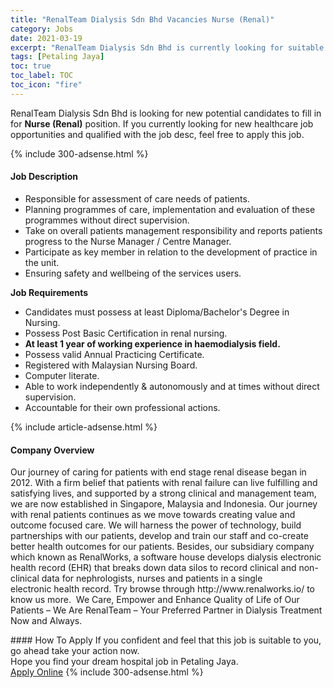 ```yaml
---
title: "RenalTeam Dialysis Sdn Bhd Vacancies Nurse (Renal)" 
category: Jobs 
date: 2021-03-19 
excerpt: "RenalTeam Dialysis Sdn Bhd is currently looking for suitable person to fill in the Nurse (Renal) which positioned at Petaling Jaya" 
tags: [Petaling Jaya] 
toc: true 
toc_label: TOC 
toc_icon: "fire" 
--- 
```


<p>RenalTeam Dialysis Sdn Bhd is looking for new potential candidates to fill in for <b>Nurse (Renal)</b> position. If you currently looking for new healthcare job opportunities and qualified with the job desc, feel free to apply this job.
</p>{% include 300-adsense.html %} 
<div><div><h4>Job Description</h4></div><div><div><span><div><ul><li>Responsible for assessment of care needs of patients.</li><li>Planning programmes of care, implementation and evaluation of these programmes without direct supervision.</li><li>Take on overall patients management responsibility and reports patients progress to the Nurse Manager / Centre Manager.</li><li>Participate as key member in relation to the development of practice in the unit.</li><li>Ensuring safety and wellbeing of the services users.</li></ul><p><strong>Job Requirements</strong></p><ul><li>Candidates must possess at least Diploma/Bachelor's Degree in Nursing.</li><li>Possess Post Basic Certification in renal nursing.</li><li><strong>At least 1 year of working experience in haemodialysis field.</strong></li><li>Possess valid Annual Practicing Certificate.</li><li>Registered with Malaysian Nursing Board.</li><li>Computer literate.</li><li>Able to work independently &amp; autonomously and at times without direct supervision.</li><li>Accountable for their own professional actions.</li></ul></div></span></div></div></div> 
{% include article-adsense.html %} 
<div><div><h4>Company Overview</h4></div><div><div><span><div><p>Our journey of caring for patients with end stage renal disease began in 2012. With a firm belief that patients with renal failure can live fulfilling and satisfying lives, and supported by a strong clinical and management team, we are now established in Singapore, Malaysia and Indonesia. Our journey with renal patients continues as we move towards creating value and outcome focused care. We will harness the power of technology, build partnerships with our patients, develop and train our staff and co-create better health outcomes for our patients.&#160;Besides, our subsidiary company which known as RenalWorks, a software house develops dialysis electronic health record (EHR) that breaks&#160;down data silos to record clinical and non-clinical data&#160;for nephrologists, nurses and patients in a single electronic&#160;health record. Try browse through http://www.renalworks.io/ to know us more.&#160;&#160;We Care, Empower and Enhance Quality of Life of Our Patients &#8211; We Are RenalTeam &#8211; Your Preferred Partner in Dialysis Treatment Now and Always.</p></div></span></div></div></div> 
#### How To Apply 
If you confident and feel that this job is suitable to you, go ahead take your action now. <br/> 
Hope you find your dream hospital job in Petaling Jaya. <br/> 
<a href="https://www.jobstreet.com.my/en/job/nurse-renal-4500143?jobId=jobstreet-my-job-4500143" class="btn btn--warning" target="_blank" rel="nofollow noopenner">Apply Online</a> 
{% include 300-adsense.html %} 